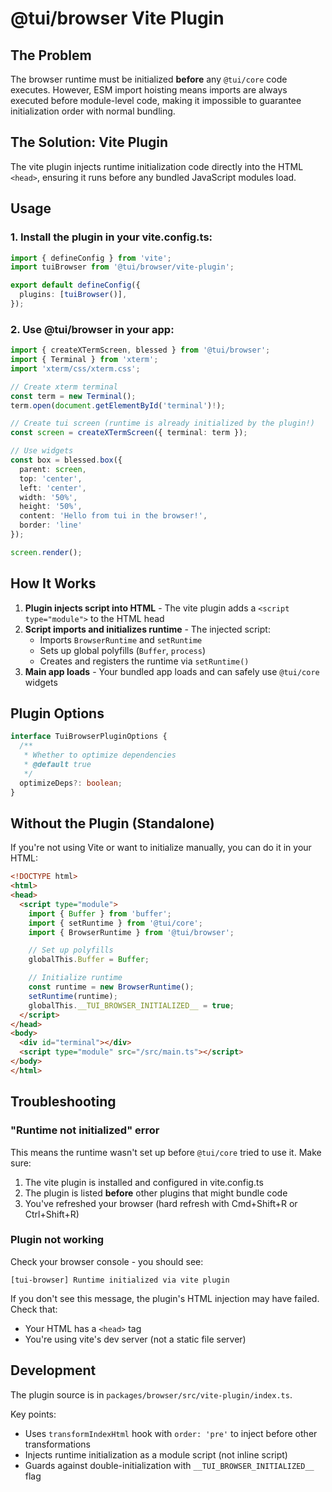 # @tui/browser Vite Plugin

## The Problem

The browser runtime must be initialized **before** any `@tui/core` code executes. However, ESM import hoisting means imports are always executed before module-level code, making it impossible to guarantee initialization order with normal bundling.

## The Solution: Vite Plugin

The vite plugin injects runtime initialization code directly into the HTML `<head>`, ensuring it runs before any bundled JavaScript modules load.

## Usage

### 1. Install the plugin in your vite.config.ts:

```typescript
import { defineConfig } from 'vite';
import tuiBrowser from '@tui/browser/vite-plugin';

export default defineConfig({
  plugins: [tuiBrowser()],
});
```

### 2. Use @tui/browser in your app:

```typescript
import { createXTermScreen, blessed } from '@tui/browser';
import { Terminal } from 'xterm';
import 'xterm/css/xterm.css';

// Create xterm terminal
const term = new Terminal();
term.open(document.getElementById('terminal')!);

// Create tui screen (runtime is already initialized by the plugin!)
const screen = createXTermScreen({ terminal: term });

// Use widgets
const box = blessed.box({
  parent: screen,
  top: 'center',
  left: 'center',
  width: '50%',
  height: '50%',
  content: 'Hello from tui in the browser!',
  border: 'line'
});

screen.render();
```

## How It Works

1. **Plugin injects script into HTML** - The vite plugin adds a `<script type="module">` to the HTML head
2. **Script imports and initializes runtime** - The injected script:
   - Imports `BrowserRuntime` and `setRuntime`
   - Sets up global polyfills (`Buffer`, `process`)
   - Creates and registers the runtime via `setRuntime()`
3. **Main app loads** - Your bundled app loads and can safely use `@tui/core` widgets

## Plugin Options

```typescript
interface TuiBrowserPluginOptions {
  /**
   * Whether to optimize dependencies
   * @default true
   */
  optimizeDeps?: boolean;
}
```

## Without the Plugin (Standalone)

If you're not using Vite or want to initialize manually, you can do it in your HTML:

```html
<!DOCTYPE html>
<html>
<head>
  <script type="module">
    import { Buffer } from 'buffer';
    import { setRuntime } from '@tui/core';
    import { BrowserRuntime } from '@tui/browser';

    // Set up polyfills
    globalThis.Buffer = Buffer;

    // Initialize runtime
    const runtime = new BrowserRuntime();
    setRuntime(runtime);
    globalThis.__TUI_BROWSER_INITIALIZED__ = true;
  </script>
</head>
<body>
  <div id="terminal"></div>
  <script type="module" src="/src/main.ts"></script>
</body>
</html>
```

## Troubleshooting

### "Runtime not initialized" error

This means the runtime wasn't set up before `@tui/core` tried to use it. Make sure:

1. The vite plugin is installed and configured in vite.config.ts
2. The plugin is listed **before** other plugins that might bundle code
3. You've refreshed your browser (hard refresh with Cmd+Shift+R or Ctrl+Shift+R)

### Plugin not working

Check your browser console - you should see:
```
[tui-browser] Runtime initialized via vite plugin
```

If you don't see this message, the plugin's HTML injection may have failed. Check that:
- Your HTML has a `<head>` tag
- You're using vite's dev server (not a static file server)

## Development

The plugin source is in `packages/browser/src/vite-plugin/index.ts`.

Key points:
- Uses `transformIndexHtml` hook with `order: 'pre'` to inject before other transformations
- Injects runtime initialization as a module script (not inline script)
- Guards against double-initialization with `__TUI_BROWSER_INITIALIZED__` flag
